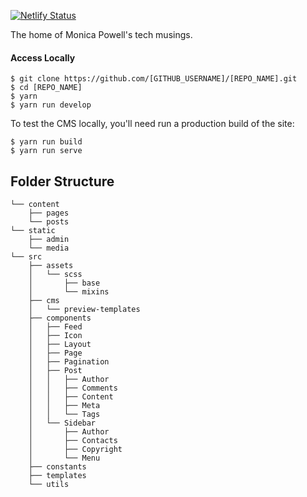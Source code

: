 [![Netlify Status](https://api.netlify.com/api/v1/badges/a64eebe3-fcf8-44e1-b50d-7bdc29d02e76/deploy-status)](https://app.netlify.com/sites/vigilant-yalow-055dfc/deploys) 

The home of Monica Powell's tech musings.

#### Access Locally
```
$ git clone https://github.com/[GITHUB_USERNAME]/[REPO_NAME].git
$ cd [REPO_NAME]
$ yarn
$ yarn run develop
```
To test the CMS locally, you'll need run a production build of the site:
```
$ yarn run build
$ yarn run serve
```

## Folder Structure

```
└── content
    ├── pages
    └── posts
└── static
    ├── admin
    └── media
└── src
    ├── assets
    │   └── scss
    │       ├── base
    │       └── mixins
    ├── cms
    │   └── preview-templates
    ├── components
    │   ├── Feed
    │   ├── Icon
    │   ├── Layout
    │   ├── Page
    │   ├── Pagination
    │   ├── Post
    │   │   ├── Author
    │   │   ├── Comments
    │   │   ├── Content
    │   │   ├── Meta
    │   │   └── Tags
    │   └── Sidebar
    │       ├── Author
    │       ├── Contacts
    │       ├── Copyright
    │       └── Menu
    ├── constants
    ├── templates
    └── utils

```
